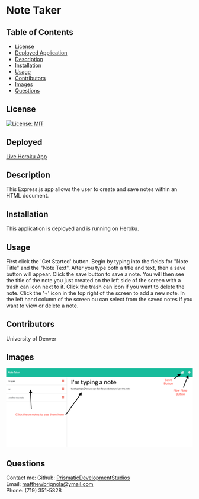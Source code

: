 # Note Taker

## Table of Contents

- [License](#license)
- [Deployed Application](#deployed)
- [Description](#description)
- [Installation](#installation)
- [Usage](#instructions)
- [Contributors](#contributors)
- [Images](#images)
- [Questions](#questions)

## License

[![License: MIT](https://img.shields.io/badge/License-MIT-yellow.svg)](https://opensource.org/licenses/MIT)

## Deployed

[Live Heroku App](https://prismatic-note-taker.herokuapp.com/notes)

## Description

This Express.js app allows the user to create and save notes within an HTML document.

## Installation

This application is deployed and is running on Heroku.

## Usage

First click the 'Get Started' button. Begin by typing into the fields for "Note Title" and the "Note Text". After you type both a title and text, then a save button will appear. Click the save button to save a note. You will then see the title of the note you just created on the left side of the screen with a trash can icon next to it. Click the trash can icon if you want to delete the note. Click the '+' icon in the top right of the screen to add a new note. In the left hand column of the screen ou can select from the saved notes if you want to view or delete a note.

## Contributors

University of Denver

## Images

![Notes](./notes.png)

## Questions

Contact me:
Github: [PrismaticDevelopmentStudios](https://github.com/PrismaticDevelopmentStudios) <br>
Email: matthewbrignola@ymail.com <br>
Phone: (719) 351-5828 <br>
